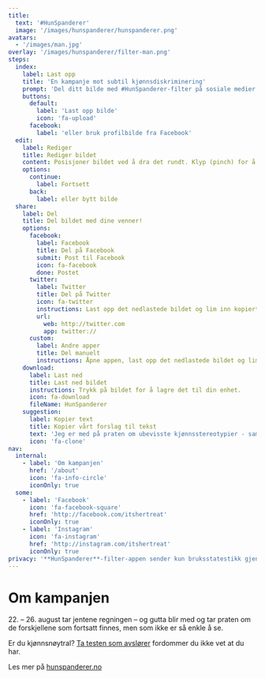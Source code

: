 ```yaml
---
title:
  text: '#HunSpanderer'
  image: '/images/hunspanderer/hunspanderer.png'
avatars: 
  - '/images/man.jpg'
overlay: '/images/hunspanderer/filter-man.png'
steps: 
  index: 
    label: Last opp
    title: 'En kampanje mot subtil kjønnsdiskriminering'
    prompt: 'Del ditt bilde med #HunSpanderer-filter på sosiale medier.'
    buttons:
      default: 
        label: 'Last opp bilde'
        icon: 'fa-upload'
      facebook:
        label: 'eller bruk profilbilde fra Facebook'
  edit: 
    label: Rediger
    title: Rediger bildet
    content: Posisjoner bildet ved å dra det rundt. Klyp (pinch) for å zoome.
    options: 
      continue: 
        label: Fortsett
      back: 
        label: eller bytt bilde
  share:
    label: Del
    title: Del bildet med dine venner!
    options: 
      facebook:
        label: Facebook
        title: Del på Facebook
        submit: Post til Facebook
        icon: fa-facebook
        done: Postet
      twitter:
        label: Twitter
        title: Del på Twitter
        icon: fa-twitter
        instructions: Last opp det nedlastede bildet og lim inn kopiert tekst.
        url: 
          web: http://twitter.com 
          app: twitter://
      custom:
        label: Andre apper
        title: Del manuelt
        instructions: Åpne appen, last opp det nedlastede bildet og lim inn kopiert tekst.
    download: 
      label: Last ned
      title: Last ned bildet
      instructions: Trykk på bildet for å lagre det til din enhet.
      icon: fa-download
      fileName: HunSpanderer
    suggestion: 
      label: Kopier text
      title: Kopier vårt forslag til tekst
      text: 'Jeg er med på praten om ubevisste kjønnsstereotypier - sammen endrer vi holdninger. Last opp og del ditt bilde du også på http://hunspandererfilter.no. #HunSpanderer'
      icon: 'fa-clone'
nav:
  internal:
    - label: 'Om kampanjen'
      href: '/about'
      icon: 'fa-info-circle'
      iconOnly: true
  some:
    - label: 'Facebook'
      icon: 'fa-facebook-square'
      href: 'http://facebook.com/itshertreat'
      iconOnly: true
    - label: 'Instagram'
      icon: 'fa-instagram'
      href: 'http://instagram.com/itshertreat'
      iconOnly: true
privacy: '**HunSpanderer**-filter-appen sender kun bruksstatestikk gjennom Google Analytics. Ingen bilder eller personlig data blir lagret av oss.'
---
```


# Om kampanjen

22\. – 26. august tar jentene regningen – og gutta blir med og tar praten om de forskjellene som fortsatt finnes, men som ikke er så enkle å se. 

Er du kjønnsnøytral? [Ta testen som avslører](http://tatesten.no/) fordommer du ikke vet at du har. 

Les mer på [hunspanderer.no](http://www.hunspanderer.no)